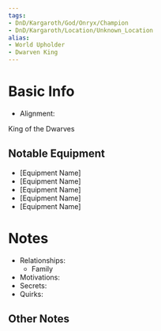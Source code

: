 ```yaml
---
tags:
- DnD/Kargaroth/God/Onryx/Champion
- DnD/Kargaroth/Location/Unknown_Location
alias:
- World Upholder
- Dwarven King
---
```

# Basic Info
- Alignment: 

King of the Dwarves

## Notable Equipment
- [Equipment Name]
- [Equipment Name]
- [Equipment Name]
- [Equipment Name]
- [Equipment Name]

# Notes
- Relationships: 
	- Family
- Motivations: 
- Secrets: 
- Quirks: 

## Other Notes